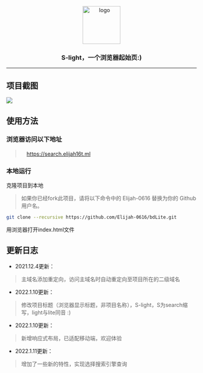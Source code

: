 <!--
 * @Author: Timber.Wang
 * @Date: 2022-01-10 23:45:01
 * @LastEditors: Timber.Wang
 * @LastEditTime: 2022-01-11 13:23:24
 * @Description: 
-->

<p align="center">
    <a href="https://search.elijah16t.ml" target="_blank">
        <img width="100" src="https://timber.oss-cn-chengdu.aliyuncs.com/img/utool_up/QQ%E5%9B%BE%E7%89%8720220111125629.png" alt="logo" />
    </a>
</p>

### <p align="center"><b>S-light</b>，一个浏览器起始页:)</p>

------------------------------

## 项目截图
![](https://timber.oss-cn-chengdu.aliyuncs.com/img/utool_up/1641875296804.png)
## 使用方法
### 浏览器访问以下地址
>　https://search.elijah16t.ml

### 本地运行
克隆项目到本地
> 如果你已经fork此项目，请将以下命令中的 Elijah-0616 替换为你的 Github 用户名。

```bash
git clone --recursive https://github.com/Elijah-0616/bdLite.git
```
用浏览器打开index.html文件

## 更新日志

- 2021.12.4更新：
> 主域名添加重定向，访问主域名时自动重定向至项目所在的二级域名

- 2022.1.10更新：
> 修改项目标题（浏览器显示标题，非项目名称），S-light，S为search缩写，light与lite同音 :)

- 2022.1.10更新：
> 新增响应式布局，已适配移动端，欢迎体验

- 2022.1.11更新：
> 增加了一些新的特性，实现选择搜索引擎查询
